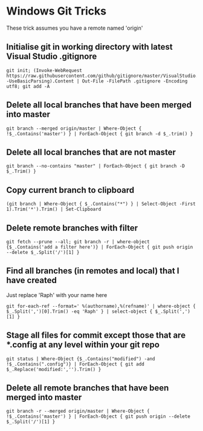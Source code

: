# Windows Git Tricks
These trick assumes you have a remote named 'origin'

## Initialise git in working directory with latest Visual Studio .gitignore
```
git init; (Invoke-WebRequest https://raw.githubusercontent.com/github/gitignore/master/VisualStudio.gitignore -UseBasicParsing).Content | Out-File -FilePath .gitignore -Encoding utf8; git add -A
```

## Delete all local branches that have been merged into master
```
git branch --merged origin/master | Where-Object {  !$_.Contains('master') } | ForEach-Object { git branch -d $_.trim() }
```

## Delete all local branches that are not master
```
git branch --no-contains "master" | ForEach-Object { git branch -D $_.Trim() }
```

## Copy current branch to clipboard
```
(git branch | Where-Object { $_.Contains("*") } | Select-Object -First 1).Trim('*').Trim() | Set-Clipboard
```

## Delete remote branches with filter
```
git fetch --prune --all; git branch -r | where-object {$_.Contains('add a filter here')} | ForEach-Object { git push origin --delete $_.Split('/')[1] }
```

## Find all branches (in remotes and local) that I have created
Just replace 'Raph' with your name here
```
git for-each-ref --format=' %(authorname),%(refname)' | where-object { $_.Split(',')[0].Trim() -eq 'Raph' } | select-object { $_.Split(',')[1] }
```

## Stage all files for commit except those that are *.config at any level within your git repo
```
git status | Where-Object {$_.Contains("modified") -and !$_.Contains(".config")} | ForEach-Object { git add $_.Replace('modified:','').Trim() }
```

## Delete all remote branches that have been merged into master
```
git branch -r --merged origin/master | Where-Object {  !$_.Contains('master') } | ForEach-Object { git push origin --delete $_.Split('/')[1] }
```